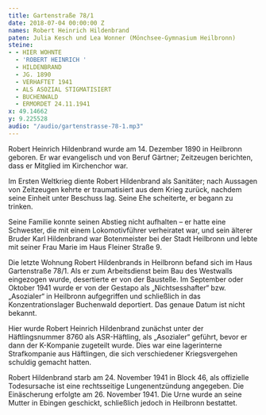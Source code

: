 ```yaml
---
title: Gartenstraße 78/1
date: 2018-07-04 00:00:00 Z
names: Robert Heinrich Hildenbrand
paten: Julia Kesch und Lea Wonner (Mönchsee-Gymnasium Heilbronn)
steine:
- - HIER WOHNTE
  - 'ROBERT HEINRICH '
  - HILDENBRAND
  - JG. 1890
  - VERHAFTET 1941
  - ALS ASOZIAL STIGMATISIERT
  - BUCHENWALD
  - ERMORDET 24.11.1941
x: 49.14662
y: 9.225528
audio: "/audio/gartenstrasse-78-1.mp3"
---
```


Robert Heinrich Hildenbrand wurde am 14. Dezember 1890 in Heilbronn geboren. Er war evangelisch und von Beruf Gärtner; Zeitzeugen berichten, dass er Mitglied im Kirchenchor war.

Im Ersten Weltkrieg diente Robert Hildenbrand als Sanitäter; nach Aussagen von Zeitzeugen kehrte er traumatisiert aus dem Krieg zurück, nachdem seine Einheit unter Beschuss lag. Seine Ehe scheiterte, er begann zu trinken. 

Seine Familie konnte seinen Abstieg nicht aufhalten – er hatte eine Schwester, die mit einem Lokomotivführer verheiratet war, und sein älterer Bruder Karl Hildenbrand war Botenmeister bei der Stadt Heilbronn und lebte mit seiner Frau Marie im Haus Fleiner Straße 9.

Die letzte Wohnung Robert Hildenbrands in Heilbronn befand sich im Haus Gartenstraße 78/1. Als er zum Arbeitsdienst beim Bau des Westwalls eingezogen wurde, desertierte er von der Baustelle. Im September oder Oktober 1941 wurde er von der Gestapo als „Nichtsesshafter“ bzw. „Asozialer“ in Heilbronn aufgegriffen und schließlich in das Konzentrationslager Buchenwald deportiert. Das genaue Datum ist nicht bekannt. 

Hier wurde Robert Heinrich Hildenbrand zunächst unter der Häftlingsnummer 8760 als ASR-Häftling, als „Asozialer“ geführt, bevor er dann der K-Kompanie zugeteilt wurde. Dies war eine lagerinterne Strafkompanie aus Häftlingen, die sich verschiedener Kriegsvergehen schuldig gemacht hatten. 

Robert Hildenbrand starb am 24. November 1941 in Block 46, als offizielle Todesursache ist eine rechtsseitige Lungenentzündung angegeben. Die Einäscherung erfolgte am 26. November 1941. Die Urne wurde an seine Mutter in Ebingen geschickt, schließlich jedoch in Heilbronn bestattet.
